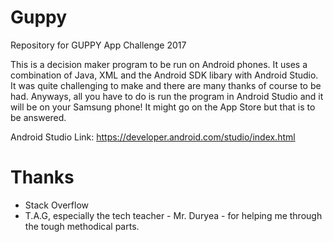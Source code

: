 # Guppy
Repository for GUPPY App Challenge 2017

This is a decision maker program to be run on Android phones. It uses a combination of Java, XML and the Android SDK libary with Android Studio. It was quite challenging to make and there are many thanks of course to be had. Anyways, all you have to do is run the program in Android Studio and it will be on your Samsung phone! It might go on the App Store but that is to be answered.

Android Studio Link: https://developer.android.com/studio/index.html

# Thanks
-  Stack Overflow
-  T.A.G, especially the tech teacher - Mr. Duryea - for helping me through the tough methodical parts.

